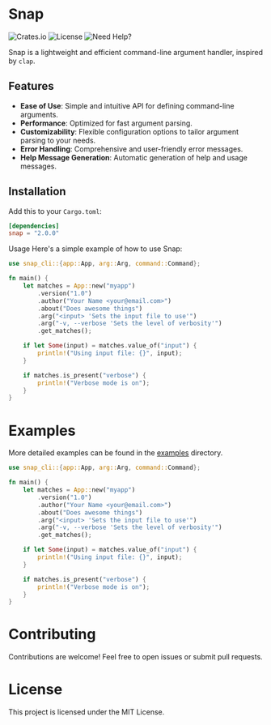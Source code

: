# Snap

![Crates.io](https://img.shields.io/crates/v/snap_cli.svg)
![License](https://img.shields.io/crates/l/snap_cli.svg)
![Need Help?](https://discord.gg/kt4WBmF3yw)

Snap is a lightweight and efficient command-line argument handler, inspired by `clap`.

## Features

- **Ease of Use**: Simple and intuitive API for defining command-line arguments.
- **Performance**: Optimized for fast argument parsing.
- **Customizability**: Flexible configuration options to tailor argument parsing to your needs.
- **Error Handling**: Comprehensive and user-friendly error messages.
- **Help Message Generation**: Automatic generation of help and usage messages.

## Installation

Add this to your `Cargo.toml`:

```toml
[dependencies]
snap = "2.0.0"
```
Usage
Here's a simple example of how to use Snap:

```rust
use snap_cli::{app::App, arg::Arg, command::Command};

fn main() {
    let matches = App::new("myapp")
        .version("1.0")
        .author("Your Name <your@email.com>")
        .about("Does awesome things")
        .arg("<input> 'Sets the input file to use'")
        .arg("-v, --verbose 'Sets the level of verbosity'")
        .get_matches();

    if let Some(input) = matches.value_of("input") {
        println!("Using input file: {}", input);
    }

    if matches.is_present("verbose") {
        println!("Verbose mode is on");
    }
}
```
# Examples
More detailed examples can be found in the [examples](https://github.com/DeveloperJosh/snap_cli/tree/main/Examples) directory.

```rust
use snap_cli::{app::App, arg::Arg, command::Command};

fn main() {
    let matches = App::new("myapp")
        .version("1.0")
        .author("Your Name <your@email.com>")
        .about("Does awesome things")
        .arg("<input> 'Sets the input file to use'")
        .arg("-v, --verbose 'Sets the level of verbosity'")
        .get_matches();

    if let Some(input) = matches.value_of("input") {
        println!("Using input file: {}", input);
    }

    if matches.is_present("verbose") {
        println!("Verbose mode is on");
    }
}
```


# Contributing
Contributions are welcome! Feel free to open issues or submit pull requests.

# License
This project is licensed under the MIT License.